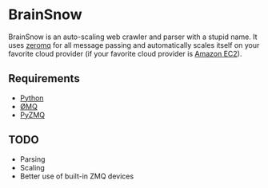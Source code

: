 BrainSnow
================

BrainSnow is an auto-scaling web crawler and parser with a stupid name. It uses <a href="http://zeromq.org/">zeromq</a> for all message passing and automatically scales itself on your favorite cloud provider (if your favorite cloud provider is <a href="http://aws.amazon.com/ec2/">Amazon EC2</a>).

Requirements
------------

* <a href="http://python.org/">Python</a>
* <a href="http://zeromq.org/">ØMQ</a>
* <a href="https://github.com/zeromq/pyzmq/">PyZMQ</a>

TODO
----

* Parsing
* Scaling
* Better use of built-in ZMQ devices
